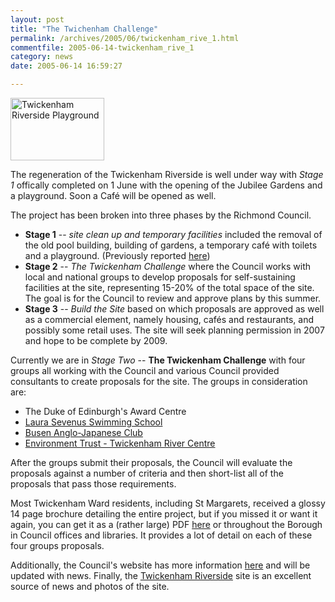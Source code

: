 ```yaml
---
layout: post
title: "The Twichenham Challenge"
permalink: /archives/2005/06/twickenham_rive_1.html
commentfile: 2005-06-14-twickenham_rive_1
category: news
date: 2005-06-14 16:59:27

---
```


<a href="/assets/images/2005/playground 085a-lores.jpg"><img src="/assets/images/2005/playground 085a-lores-thumb.jpg" width="150" height="100" alt="Twickenham Riverside Playground" class="right" /></a>

The regeneration of the Twickenham Riverside is well under way with *Stage 1* offically completed on 1 June with the opening of the Jubilee Gardens and a playground. Soon a Café will be opened as well.

The project has been broken into three phases by the Richmond Council.

-   **Stage 1** -- *site clean up and temporary facilities* included the removal of the old pool building, building of gardens, a temporary café with toilets and a playground. (Previously reported [here](/archives/2005/03/twickenham_rive.html.))
-   **Stage 2** -- *The Twickenham Challenge* where the Council works with local and national groups to develop proposals for self-sustaining facilities at the site, representing 15-20% of the total space of the site. The goal is for the Council to review and approve plans by this summer.
-   **Stage 3** -- *Build the Site* based on which proposals are approved as well as a commercial element, namely housing, cafés and restaurants, and possibly some retail uses. The site will seek planning permission in 2007 and hope to be complete by 2009.

Currently we are in *Stage Two* -- **The Twickenham Challenge** with four groups all working with the Council and various Council provided consultants to create proposals for the site. The groups in consideration are:

-   The Duke of Edinburgh's Award Centre
-   [Laura Sevenus Swimming School](http://www.laurasevenusswimschool.com/)
-   [Busen Anglo-Japanese Club](http://www.bu-sen.co.uk/)
-   [Environment Trust - Twickenham River Centre](http://www.environmenttrust.co.uk/)

After the groups submit their proposals, the Council will evaluate the proposals against a number of criteria and then short-list all of the proposals that pass those requirements.

Most Twickenham Ward residents, including St Margarets, received a glossy 14 page brochure detailing the entire project, but if you missed it or want it again, you can get it as a (rather large) PDF [here](http://www.richmond.gov.uk/riverside_2005_brochure.pdf) or throughout the Borough in Council offices and libraries. It provides a lot of detail on each of these four groups proposals.

Additionally, the Council's website has more information [here](http://www.richmond.gov.uk/twickenhamriverside) and will be updated with news. Finally, the [Twickenham Riverside](http://www.rivercentre.co.uk/) site is an excellent source of news and photos of the site.
